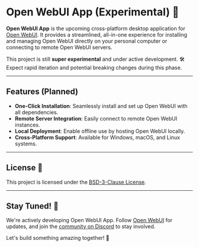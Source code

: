 # Open WebUI App (Experimental) 🚀

**Open WebUI App** is the upcoming cross-platform desktop application for [Open WebUI](https://github.com/open-webui/open-webui). It provides a streamlined, all-in-one experience for installing and managing Open WebUI directly on your personal computer or connecting to remote Open WebUI servers.

This project is still **super experimental** and under active development. 🛠️ Expect rapid iteration and potential breaking changes during this phase.

---

## Features (Planned)

- **One-Click Installation**: Seamlessly install and set up Open WebUI with all dependencies.
- **Remote Server Integration**: Easily connect to remote Open WebUI instances.
- **Local Deployment**: Enable offline use by hosting Open WebUI locally.
- **Cross-Platform Support**: Available for Windows, macOS, and Linux systems.

---

## License 📜

This project is licensed under the [BSD-3-Clause License](LICENSE).

---

## Stay Tuned! 🌟

We're actively developing Open WebUI App. Follow [Open WebUI](https://github.com/open-webui/open-webui) for updates, and join the [community on Discord](https://discord.gg/5rJgQTnV4s) to stay involved.

Let's build something amazing together! 💪
